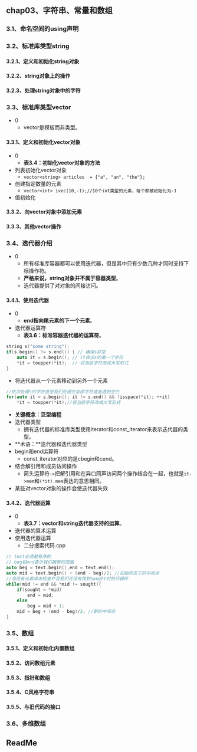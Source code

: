 ## chap03、字符串、常量和数组

### 3.1、命名空间的using声明

### 3.2、标准库类型string

#### 3.2.1、定义和初始化string对象

#### 3.2.2、string对象上的操作

#### 3.2.3、处理string对象中的字符

### 3.3、标准库类型vector

+ 0
  + vector是模板而非类型。

#### 3.3.1、定义和初始化vector对象

+ 0
  + **表3.4：初始化vector对象的方法**
+ 列表初始化vector对象
  + `vector<string> articles  = {"a", "an", "the"};`
+ 创建指定数量的元素
  + `vector<int> ivec(10,-1);//10个int类型的元素，每个都被初始化为-1`
+ 值初始化

#### 3.3.2、向vector对象中添加元素

#### 3.3.3、其他vector操作

### 3.4、迭代器介绍

+ 0
  + 所有标准库容器都可以使用迭代器，但是其中只有少数几种才同时支持下标操作符。
  + **严格来说，string对象并不属于容器类型**。
  + 迭代器提供了对对象的间接访问。

#### 3.4.1、使用迭代器

+ 0
  + **end指向尾元素的下一个元素**。
+ 迭代器运算符
  + **表3.6：标准容器迭代器的运算符**。

```cpp
string s("some string");
if(s.begin() != s.end()) { // 确保s非空
    auto it = s.begin(); // it表示s的第一个字符
    *it = toupper(*it);  // 将当前字符改成大写形式
}
```

+ 将迭代器从一个元素移动到另外一个元素

```cpp
//依次处理s的字符直至我们处理完全部字符或者遇到空白
for(auto it = s.begin(); it != s.end() && !isspace(*it); ++it)
    *it = toupper(*it);//将当前字符改成大写形式
```

+ **关键概念：泛型编程**
+ 迭代器类型
  + 拥有迭代器的标准库类型使用iterator和const_iterator来表示迭代器的类型。
+ **术语：**迭代器和迭代器类型
+ begin和end运算符
  + const_iterator对应的是cbegin和cend。
+ 结合解引用和成员访问操作
  + 简头运算符`->`把解引用和在异口同声访问两个操作结合在一起，也就是`it->mem`和`(*it).mem`表达的意思相同。
+ 某些对vector对象的操作会使迭代器失效

#### 3.4.2、迭代器运算

+ 0
  + **表3.7：vector和string迭代器支持的运算**。
+ 迭代器的算术运算
+ 使用迭代器运算
  + 二分搜索代码.cpp

```cpp
// text必须是有序的
// beg和end表示我们搜索的范围
auto beg = text.begin(),end = text.end();
auto mid = text.begin() + (end - beg)/2; //初始状态下的中间点
//当还有元素尚未检查并且我们还没有找到sought时执行循环
while(mid != end && *mid != sought){
    if(sought < *mid)
        end = mid;
    else
        beg = mid + 1;
    mid = beg + (end - beg)/2; //新的中间点
}
```



### 3.5、数组

#### 3.5.1、定义和初始化内置数组

#### 3.5.2、访问数组元素

#### 3.5.3、指针和数组

#### 3.5.4、C风格字符串

#### 3.5.5、与旧代码的接口

### 3.6、多维数组

## ReadMe

